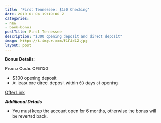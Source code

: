 ```yaml
---
title: 'First Tennessee: $150 Checking'
date: 2019-01-04 19:10:00 Z
categories:
- new
- bank-bonus
postTitle: First Tennessee
description: "$300 opening deposit and direct deposit"
image: https://i.imgur.com/f1FJd1Z.jpg
layout: post
---
```


**Bonus Details:**

Promo Code: OFB150
* $300 opening deposit
* At least one direct deposit within 60 days of opening

[Offer Link](https://www.firsttennessee.com/landing/deposit/150-express-v2-landing-OFB150)

***Additional Details***

* You must keep the account open for 6 months, otherwise the bonus will be reverted back.